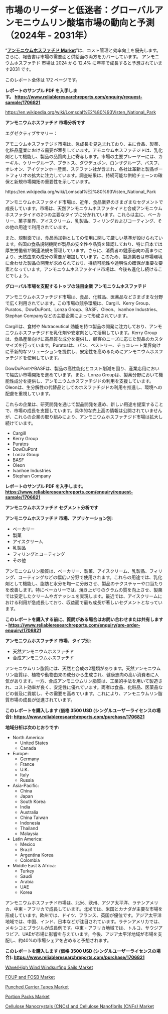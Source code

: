 <p><h1>市場のリーダーと低迷者：グローバルアンモニウムリン酸塩市場の動向と予測（2024年 - 2031年）</h1></p><p>&ldquo;<strong><a href="https://www.reliableresearchreports.com/ammonium-phosphatide-r1706821">アンモニウムホスファチド Market</a></strong>&rdquo;は、コスト管理と効率向上を優先します。 さらに、報告書は市場の需要面と供給面の両方をカバーしています。 アンモニウムホスファチド 市場は 2024 から 12.4% に年率で成長すると予想されています2031 です。</p>
<p>このレポート全体は 172 ページです。</p>
<p><strong>レポートのサンプル PDF を入手します。&nbsp;<a href="https://www.reliableresearchreports.com/enquiry/request-sample/1706821">https://www.reliableresearchreports.com/enquiry/request-sample/1706821</a></strong></p>
<p><a href="https://en.wikipedia.org/wiki/Lomsdal%E2%80%93Visten_National_Park">https://en.wikipedia.org/wiki/Lomsdal%E2%80%93Visten_National_Park</a></p>
<p><strong>アンモニウムホスファチド 市場分析です</strong></p>
<p><p>エグゼクティブサマリー：</p><p>アモニウムホスファチジド市場は、急成長を見込まれており、主に食品、製薬、化粧品産業における需要が牽引しています。アモニウムホスファチジドは、乳化剤として機能し、製品の品質向上に寄与します。市場の主要プレーヤーには、カーギル、ケリーグループ、プラトス、ダウデュポン、ロンザグループ、バスフ、オレオン、アイヴァンホー産業、ステファン社が含まれ、各社は革新と製品ポートフォリオの拡大に注力しています。調査結果は、持続可能な供給チェーンの確保と新規市場開拓の重要性を示しています。</p></p>
<p>https://en.wikipedia.org/wiki/Lomsdal%E2%80%93Visten_National_Park</p>
<p><p>アンモニウムホスファタイド市場は、近年、食品業界のさまざまなセグメントで成長しています。市場は、天然アンモニウムホスファタイドと合成アンモニウムホスファタイドの2つの主要なタイプに分かれています。これらは主に、ベーカリー、菓子業界、アイスクリーム、乳製品、フィリングおよびコーティング、その他の用途で利用されています。</p><p>また、規制面では、食品添加物としての使用に関して厳しい基準が設けられています。各国の食品規制機関が製品の安全性や品質を確認しており、特に日本では厚生労働省が関連法規を管理しています。さらに、消費者の健康志向の高まりにより、天然由来の成分の需要が増加しています。このため、製造業者は市場環境に合わせた製品の開発が求められており、持続可能性や透明性の確保が重要な要素となっています。アンモニウムホスファタイド市場は、今後も進化し続けることでしょう。</p></p>
<p><strong>グローバル市場を支配するトップの注目企業 アンモニウムホスファチド</strong></p>
<p><p>アンモニウムホスファチジド市場は、食品、化粧品、医薬品などさまざまな分野で広く利用されています。この市場の競争環境は、Cargill、Kerry Group、Puratos、DowDuPont、Lonza Group、BASF、Oleon、Ivanhoe Industries、Stephan Companyなどの主要企業によって形成されています。</p><p>Cargillは、食材や Nutraceutical 効能を持つ製品の開発に注力しており、アンモニウムホスファチジドを乳化剤や安定剤として活用しています。Kerry Groupは、食品産業向けに高品質な成分を提供し、顧客のニーズに応じた製品のカスタマイズを行っています。Puratosは、パン、ペストリー、チョコレート業界向けに革新的なソリューションを提供し、安定性を高めるためにアンモニウムホスファチジドを使用しています。</p><p>DowDuPontやBASFは、製品の高性能化とコスト削減を図り、産業応用において幅広い市場開拓を進めています。また、Lonza Groupは、製薬分野において機能性成分を提供し、アンモニウムホスファチジドの利用を支援しています。Oleonは、生分解性の代替品としてのホスファチジドの利用を推進し、環境への配慮を重視しています。</p><p>これらの企業は、研究開発を通じて製品開発を進め、新しい用途を提案することで、市場の成長を支援しています。具体的な売上高の情報は公開されていませんが、これらの企業の取り組みにより、アンモニウムホスファチジド市場は拡大し続けています。</p></p>
<p><ul><li>Cargill</li><li>Kerry Group</li><li>Puratos</li><li>DowDuPont</li><li>Lonza Group</li><li>BASF</li><li>Oleon</li><li>Ivanhoe Industries</li><li>Stephan Company</li></ul></p>
<p><strong>レポートのサンプル PDF を入手します。 <a href="https://www.reliableresearchreports.com/enquiry/request-sample/1706821">https://www.reliableresearchreports.com/enquiry/request-sample/1706821</a></strong></p>
<p><strong>アンモニウムホスファチド セグメント分析です</strong></p>
<p><strong>アンモニウムホスファチド 市場、アプリケーション別:</strong></p>
<p><ul><li>ベーカリー</li><li>製菓</li><li>アイスクリーム</li><li>乳製品</li><li>フィリングとコーティング</li><li>その他</li></ul></p>
<p><p>アンモニウムリン脂質は、ベーカリー、製菓、アイスクリーム、乳製品、フィリング、コーティングなどの幅広い分野で使用されます。これらの用途では、乳化剤として機能し、脂肪と水分を均一に分散させ、製品のテクスチャーや口当たりを改善します。特にベーカリーでは、焼き上がりのクラムの質を向上させ、製菓では安定したクリームやガナッシュを実現します。最近では、アイスクリームにおける利用が急成長しており、収益面で最も成長が著しいセグメントとなっています。</p></p>
<p><strong>このレポートを購入する前に、質問がある場合はお問い合わせまたは共有します - <a href="https://www.reliableresearchreports.com/enquiry/pre-order-enquiry/1706821">https://www.reliableresearchreports.com/enquiry/pre-order-enquiry/1706821</a></strong></p>
<p><strong>アンモニウムホスファチド 市場、タイプ別:</strong></p>
<p><ul><li>天然アンモニウムホスファチド</li><li>合成アンモニウムホスファチド</li></ul></p>
<p><p>アンモニウムリン脂質には、天然と合成の2種類があります。天然アンモニウムリン脂質は、植物や動物由来の成分から生成され、健康志向の高い消費者に人気があります。一方、合成アンモニウムリン脂質は、工業的手法を用いて製造され、コスト効率が良く、安定性に優れています。両者は食品、化粧品、医薬品などの普及に貢献し、その需要を高めています。これにより、アンモニウムリン脂質市場の成長が促進されています。</p></p>
<p><strong>このレポートを購入します (価格 3500 USD (シングルユーザーライセンスの場合): <a href="https://www.reliableresearchreports.com/purchase/1706821">https://www.reliableresearchreports.com/purchase/1706821</a></strong></p>
<p><strong>地域分析は次のとおりです:</strong></p>
<p><ul>
    <li>
        North America:
        <ul>
            <li>United States</li>
            <li>Canada</li>
        </ul>
    </li>
    <li>
        Europe:
        <ul>
            <li>Germany</li>
            <li>France</li>
            <li>U.K.</li>
            <li>Italy</li>
            <li>Russia</li>
        </ul>
    </li>
    <li>
        Asia-Pacific:
        <ul>
            <li>China</li>
            <li>Japan</li>
            <li>South Korea</li>
            <li>India</li>
            <li>Australia</li>
            <li>China Taiwan</li>
            <li>Indonesia</li>
            <li>Thailand</li>
            <li>Malaysia</li>
        </ul>
    </li>
    <li>
        Latin America:
        <ul>
            <li>Mexico</li>
            <li>Brazil</li>
            <li>Argentina Korea</li>
            <li>Colombia</li>
        </ul>
    </li>
    <li>
        Middle East & Africa:
        <ul>
            <li>Turkey</li>
            <li>Saudi</li>
            <li>Arabia</li>
            <li>UAE</li>
            <li>Korea</li>
        </ul>
    </li>
    </ul></p>
<p><p>アンモニウムホスファチド市場は、北米、欧州、アジア太平洋、ラテンアメリカ、中東・アフリカで成長しています。北米では、米国とカナダが主要な市場を形成しています。欧州では、ドイツ、フランス、英国が優位です。アジア太平洋地域では、中国、インド、日本などが注目されています。ラテンアメリカでは、メキシコとブラジルが成長例です。中東・アフリカ地域では、トルコ、サウジアラビア、UAEが市場に影響を与えています。今後、アジア太平洋地域が市場を支配し、約40%の市場シェアを占めると予想されます。</p></p>
<p><strong>このレポートを購入します (価格 3500 USD (シングルユーザーライセンスの場合): <a href="https://www.reliableresearchreports.com/purchase/1706821">https://www.reliableresearchreports.com/purchase/1706821</a></strong></p>
<p><p><a href="https://issuu.com/reportprime-2/docs/wavehigh-wind-windsurfing-sails-mar_b5a4ac51df27a4">Wave/High Wind Windsurfing Sails Market</a></p><p><a href="https://github.com/globismark/Market-Research-Report-List-5/blob/main/foup-and-fosb-market.md">FOUP and FOSB Market</a></p><p><a href="https://github.com/NarcisoFerry/Market-Research-Report-List-1/blob/main/punched-carrier-tapes-market.md">Punched Carrier Tapes Market</a></p><p><a href="https://www.linkedin.com/pulse/portion-packs-market-size-growing-cagr-149-report-covers-analysis-cwhxc?trackingId=EOOzM7rPSe69Wt9Zv3%2F7OQ%3D%3D">Portion Packs Market</a></p><p><a href="https://issuu.com/reportprime-2/docs/cellulose-nanocrystals-cncs-and-cel_cb83fb41adeec4">Cellulose Nanocrystals (CNCs) and Cellulose Nanofibrils (CNFs) Market</a></p></p>